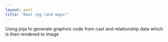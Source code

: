 ```yaml
---
layout: post
title: "Root rpg (and maps)"
---
```

Using jinja to generate graphviz code from cast and relationship data which is then rendered to image
